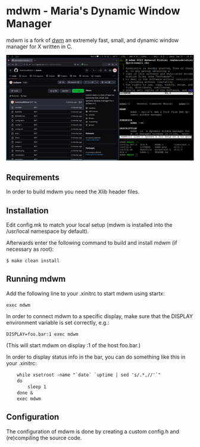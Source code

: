 mdwm - Maria's Dynamic Window Manager
=====================================
mdwm is a fork of [dwm](https://dwm.suckless.org/) an extremely fast, small, and dynamic window manager for X written in C.

![Screenshot of mdwm's main page](mdwm.png)


Requirements
------------
In order to build mdwm you need the Xlib header files.


Installation
------------
Edit config.mk to match your local setup (mdwm is installed into
the /usr/local namespace by default).

Afterwards enter the following command to build and install mdwm (if
necessary as root):
```
$ make clean install
```

Running mdwm
------------
Add the following line to your .xinitrc to start mdwm using startx:
```
exec mdwm
```
In order to connect mdwm to a specific display, make sure that
the DISPLAY environment variable is set correctly, e.g.:
```
DISPLAY=foo.bar:1 exec mdwm
```
(This will start mdwm on display :1 of the host foo.bar.)

In order to display status info in the bar, you can do something
like this in your .xinitrc:
```
    while xsetroot -name "`date` `uptime | sed 's/.*,//'`"
    do
    	sleep 1
    done &
    exec mdwm
```

Configuration
-------------
The configuration of mdwm is done by creating a custom config.h and (re)compiling the source code.
